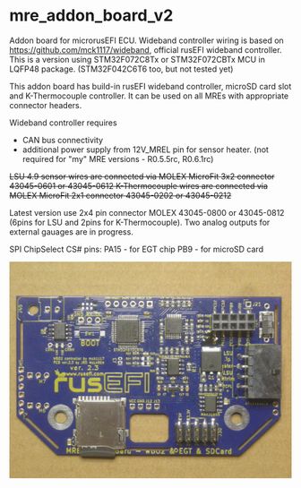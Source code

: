# mre_addon_board_v2

Addon board for microrusEFI ECU.
Wideband controller wiring is based on https://github.com/mck1117/wideband, official rusEFI wideband controller.
This is a version using STM32F072C8Tx or STM32F072CBTx MCU in LQFP48 package. (STM32F042C6T6 too, but not tested yet)

This addon board has build-in rusEFI wideband controller, microSD card slot and K-Thermocouple controller.
It can be used on all MREs with appropriate connector headers.

Wideband controller requires 
* CAN bus connectivity 
* additional power supply from 12V_MREL pin for sensor heater.
(not required for "my" MRE versions - R0.5.5rc, R0.6.1rc)

~~LSU 4.9 sensor wires are connected via MOLEX MicroFit 3x2 connector 43045-0601 or 43045-0612
K-Thermocouple wires are connected via MOLEX MicroFit 2x1 connector 43045-0202 or 43045-0212~~

Latest version use 2x4 pin connector MOLEX 43045-0800 or 43045-0812 (6pins for LSU and 2pins for K-Thermocouple).
Two analog outputs for external gauages are in progress.

SPI ChipSelect CS# pins:
PA15 - for EGT chip
PB9 - for microSD card

![mre_addon_board_v2](https://github.com/JRDMcLAREN/mre_addon_board_v2/blob/main/mre_addon_real.jpg)
